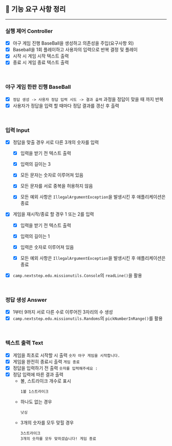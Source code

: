 ## 🚀 기능 요구 사항 정리
<hr>

### 실행 제어 Controller
- [x] 야구 게임 진행 BaseBall을 생성하고 의존성을 주입(요구사항 외)
- [x] Baseball을 1회 플레이하고 사용자의 입력으로 반복 결정 및 플레이
- [x] 시작 시 게임 시작 텍스트 출력
- [x] 종료 시 게임 종료 텍스트 출력

<br/>

### 야구 게임 한판 진행 BaseBall
- [x] `정답 생성 -> 사용자 정답 입력 시도 -> 결과 출력` 과정을 정답이 맞을 때 까지 반복
- [x] 사용자가 정답을 입력 할 때마다 정답 결과를 갱신 후 출력

<br/>

### 입력 Input
- [x] 정답을 맞출 경우 서로 다른 3개의 숫자를 입력
  - [x] 입력을 받기 전 텍스트 출력
  - [x] 입력의 길이는 3
  - [x] 모든 문자는 숫자로 이루어져 있음
  - [x] 모든 문자를 서로 중복을 허용하지 않음
  - [x] 모든 예외 사항은 `IllegalArgumentException`을 발생시킨 후 애플리케이션은 종료


- [x] 게임을 재시작/종료 할 경우 1 또는 2를 입력
  - [x] 입력을 받기 전 텍스트 출력
  - [x] 입력의 길이는 1
  - [x] 입력은 숫자로 이루어져 있음
  - [x] 모든 예외 사항은 `IllegalArgumentException`을 발생시킨 후 애플리케이션은 종료


- [x] `camp.nextstep.edu.missionutils.Console`의 `readLine()`을 활용

<br/>

### 정답 생성 Answer
- [x] 1부터 9까지 서로 다른 수로 이루어진 3자리의 수 생성
- [x] `camp.nextstep.edu.missionutils.Randoms`의 `pickNumberInRange()`를 활용

<br/>

### 텍스트 출력 Text
- [x] 게임을 최초로 시작할 시 출력 `숫자 야구 게임을 시작합니다.`
- [x] 게임을 완전히 종료시 출력 `게임 종료`
- [x] 정답을 입력하기 전 출력 `숫자를 입력해주세요 : `
- [x] 정답 입력에 따른 결과 출력
  - 볼, 스트라이크 개수로 표시
    ```
    1볼 1스트라이크
    ```
  - 하나도 없는 경우
    ```
    낫싱
    ```
  - 3개의 숫자를 모두 맞힐 경우
    ```
    3스트라이크
    3개의 숫자를 모두 맞히셨습니다! 게임 종료
    ```

<br/>


    